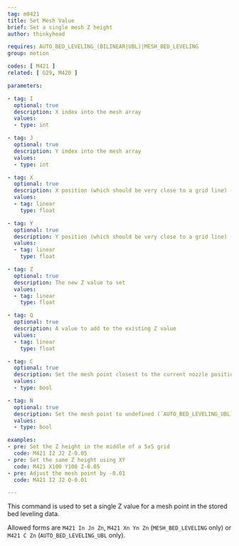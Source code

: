 ```yaml
---
tag: m0421
title: Set Mesh Value
brief: Set a single mesh Z height
author: thinkyhead

requires: AUTO_BED_LEVELING_(BILINEAR|UBL)|MESH_BED_LEVELING
group: motion

codes: [ M421 ]
related: [ G29, M420 ]

parameters:

- tag: I
  optional: true
  description: X index into the mesh array
  values:
  - type: int

- tag: J
  optional: true
  description: Y index into the mesh array
  values:
  - type: int

- tag: X
  optional: true
  description: X position (which should be very close to a grid line) (`MESH_BED_LEVELING` only)
  values:
  - tag: linear
    type: float

- tag: Y
  optional: true
  description: Y position (which should be very close to a grid line) (`MESH_BED_LEVELING` only)
  values:
  - tag: linear
    type: float

- tag: Z
  optional: true
  description: The new Z value to set
  values:
  - tag: linear
    type: float

- tag: Q
  optional: true
  description: A value to add to the existing Z value
  values:
  - tag: linear
    type: float

- tag: C
  optional: true
  description: Set the mesh point closest to the current nozzle position (`AUTO_BED_LEVELING_UBL` only)
  values:
  - type: bool

- tag: N
  optional: true
  description: Set the mesh point to undefined (`AUTO_BED_LEVELING_UBL` only)
  values:
  - type: bool

examples:
- pre: Set the Z height in the middle of a 5x5 grid
  code: M421 I2 J2 Z-0.05
- pre: Set the same Z height using XY
  code: M421 X100 Y100 Z-0.05
- pre: Adjust the mesh point by -0.01
  code: M421 I2 J2 Q-0.01

---
```


This command is used to set a single Z value for a mesh point in the stored bed leveling data.

Allowed forms are `M421 In Jn Zn`, `M421 Xn Yn Zn` (`MESH_BED_LEVELING` only) or `M421 C Zn` (`AUTO_BED_LEVELING_UBL` only).
